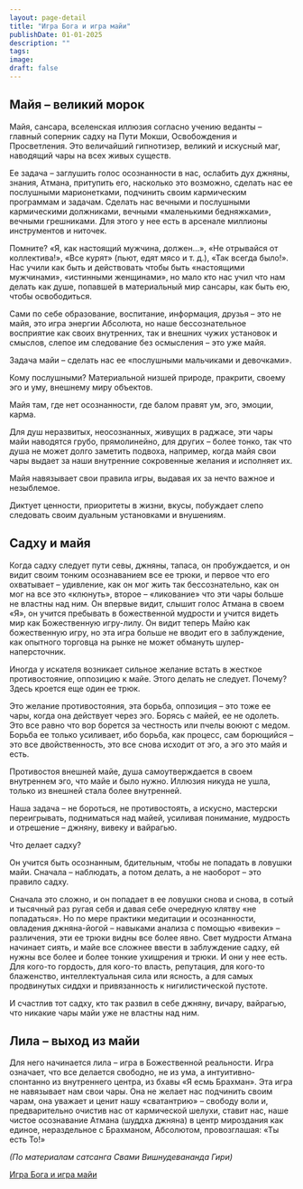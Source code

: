 ```yaml
---
layout: page-detail
title: "Игра Бога и игра майи"
publishDate: 01-01-2025
description: ""
tags:
image:
draft: false
---
```


## Майя – великий морок

Майя, сансара, вселенская иллюзия согласно учению веданты – главный соперник садху на Пути Мокши, Освобождения и Просветления. Это величайший гипнотизер, великий и искусный маг, наводящий чары на всех живых существ.

Ее задача – заглушить голос осознанности в нас, ослабить дух джняны, знания, Атмана, притупить его, насколько это возможно, сделать нас ее послушными марионетками, подчинить своим кармическим программам и задачам. Сделать нас вечными и послушными кармическими должниками, вечными «маленькими бедняжками», вечными грешниками. Для этого у нее есть в арсенале миллионы инструментов и ниточек.

Помните? «Я, как настоящий мужчина, должен...», «Не отрывайся от коллектива!», «Все курят» (пьют, едят мясо и т. д.), «Так всегда было!». Нас учили как быть и действовать чтобы быть «настоящими мужчинами», «истинными женщинами», но мало кто нас учил что нам делать как душе, попавшей в материальный мир сансары, как быть ею, чтобы освободиться.

Сами по себе образование, воспитание, информация, друзья – это не майя, это игра энергии Абсолюта, но наше бессознательное восприятие как своих внутренних, так и внешних чужих установок и смыслов, слепое им следование без осмысления – это уже майя.

Задача майи – сделать нас ее «послушными мальчиками и девочками».

Кому послушными? Материальной низшей природе, пракрити, своему эго и уму, внешнему миру объектов.

Майя там, где нет осознанности, где балом правят ум, эго, эмоции, карма.

Для душ неразвитых, неосознанных, живущих в раджасе, эти чары майи наводятся грубо, прямолинейно, для других – более тонко, так что душа не может долго заметить подвоха, например, когда майя свои чары выдает за наши внутренние сокровенные желания и исполняет их.

Майя навязывает свои правила игры, выдавая их за нечто важное и незыблемое.

Диктует ценности, приоритеты в жизни, вкусы, побуждает слепо следовать своим дуальным установками и внушениям.

## Садху и майя

Когда садху следует пути севы, джняны, тапаса, он пробуждается, и он видит своим тонким осознаванием все ее трюки, и первое что его охватывает – удивление, как он мог жить так бессознательно, как он мог на все это «клюнуть», второе – «ликование» что эти чары больше не властны над ним. Он впервые видит, слышит голос Атмана в своем «Я», он учится пребывать в божественной мудрости и учится видеть мир как Божественную игру-лилу. Он видит теперь Майю как божественную игру, но эта игра больше не вводит его в заблуждение, как опытного торговца на рынке не может обмануть шулер-наперсточник.

Иногда у искателя возникает сильное желание встать в жесткое противостояние, оппозицию к майе. Этого делать не следует. Почему? Здесь кроется еще один ее трюк. 

Это желание противостояния, эта борьба, оппозиция – это тоже ее чары, когда она действует через эго. Борясь с майей, ее не одолеть. Это все равно что вор борется за честность или пчелы воюют с медом. Борьба ее только усиливает, ибо борьба, как процесс, сам борющийся – это все двойственность, это все снова исходит от эго, а эго это майя и есть.

Противостоя внешней майе, душа самоутверждается в своем внутреннем эго, что майе и было нужно. Иллюзия никуда не ушла, только из внешней стала более внутренней.

Наша задача – не бороться, не противостоять, а искусно, мастерски переигрывать, подниматься над майей, усиливая понимание, мудрость и отрешение – джняну, вивеку и вайрагью.

Что делает садху?

Он учится быть осознанным, бдительным, чтобы не попадать в ловушки майи. Сначала – наблюдать, а потом делать, а не наоборот – это правило садху.

Сначала это сложно, и он попадает в ее ловушки снова и снова, в сотый и тысячный раз ругая себя и давая себе очередную клятву «не попадаться». Но по мере практики медитации и осознанности, овладения джняна-йогой – навыками анализа с помощью «вивеки» – различения, эти ее трюки видны все более явно. Свет мудрости Атмана начинает сиять, и майе все сложнее ввести в заблуждение садху, ей нужны все более и более тонкие ухищрения и трюки. И они у нее есть. Для кого-то гордость, для кого-то власть, репутация, для кого-то блаженство, интеллектуальная сила или ясность, а для самых продвинутых сиддхи и привязанность к нигилистической пустоте.

И счастлив тот садху, кто так развил в себе джняну, вичару, вайрагью, что никакие чары майи уже не властны над ним.

## Лила – выход из майи

Для него начинается лила – игра в Божественной реальности. Игра означает, что все делается свободно, не из ума, а интуитивно-спонтанно из внутреннего центра, из бхавы «Я есмь Брахман». Эта игра не навязывает нам свои чары. Она не желает нас подчинить своим чарам, она уважает и ценит нашу «сватантрию» – свободу воли и, предварительно очистив нас от кармической шелухи, ставит нас, наше чистое осознавание Атмана (шуддха джняна) в центр мироздания как единое, нераздельное с Брахманом, Абсолютом, провозглашая: «Ты есть То!»

_(По материалам сатсанга Свами Вишнудевананда Гири)_

[Игра Бога и игра майи](/binaries/file/news/f%5F3037.docx)
